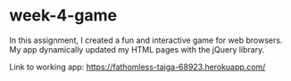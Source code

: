# week-4-game


In this assignment, I created a fun and interactive game for web browsers. My app dynamically updated my HTML pages with the jQuery library.

Link to working app: https://fathomless-taiga-68923.herokuapp.com/

